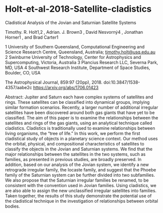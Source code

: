 # Holt-et-al-2018-Satellite-cladistics
Cladistical Analysis of the Jovian and Saturnian Satellite Systems

Timothy. R. Holt1,2 , Adrian. J. Brown3 , David Nesvorný4 , Jonathan Horner1 , and Brad Carter1

1 University of Southern Queensland, Computational Engineering and Science Research Centre, Queensland, Australia; timothy.holt@usq.edu.au 
2 Swinburne University of Technology, Center for Astrophysics and Supercomputing, Victoria, Australia 
3 Plancius Research LLC, Severna Park, MD, USA 
4 Southwest Research Institute, Department of Space Studies, Boulder, CO, USA

The Astrophysical Journal, 859:97 (20pp), 2018. 
doi:10.3847/1538-4357/aabe2c
https://arxiv.org/abs/1706.01423

Abstract:
Jupiter and Saturn each have complex systems of satellites and rings. These satellites can be classified into dynamical groups, implying similar formation scenarios. Recently, a larger number of additional irregular satellites have been discovered around both gas giants that have yet to be classified. The aim of this paper is to examine the relationships between the satellites and rings of the gas giants, using an analytical technique called cladistics. Cladistics is traditionally used to examine relationships between living organisms, the “tree of life.” In this work, we perform the first cladistical study of objects in a planetary science context. Our method uses the orbital, physical, and compositional characteristics of satellites to classify the objects in the Jovian and Saturnian systems. We find that the major relationships between the satellites in the two systems, such as families, as presented in previous studies, are broadly preserved. In addition, based on our analysis of the Jovian system, we identify a new retrograde irregular family, the Iocaste family, and suggest that the Phoebe family of the Saturnian system can be further divided into two subfamilies. We also propose that the Saturnian irregular families be renamed, to be consistent with the convention used in Jovian families. Using cladistics, we are also able to assign the new unclassified irregular satellites into families. Taken together, the results of this study demonstrate the potential use of the cladistical technique in the investigation of relationships between orbital bodies.
